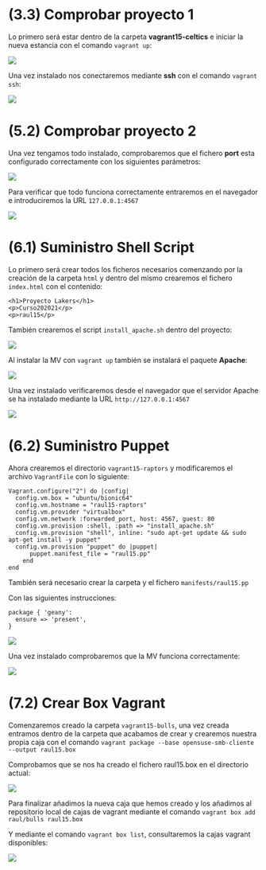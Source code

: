 # (3.3) Comprobar proyecto 1 			

Lo primero será estar dentro de la carpeta **vagrant15-celtics** e iniciar la nueva estancia con el comando `vagrant up`:

![](img/1.png)

Una vez instalado nos conectaremos mediante **ssh** con el comando `vagrant ssh`:

![](img/2.png)

# (5.2) Comprobar proyecto 2 			

Una vez tengamos todo instalado, comprobaremos que el fichero **port** esta configurado correctamente con los siguientes parámetros:

![](img/001.png)

Para verificar que todo funciona correctamente entraremos en el navegador e introduciremos la URL `127.0.0.1:4567`

![](img/002.png)


# (6.1) Suministro Shell Script 			

Lo primero será crear todos los ficheros necesarios comenzando por la creación de la carpeta `html` y dentro del mismo crearemos el fichero `index.html` con el contenido:

```
<h1>Proyecto Lakers</h1>
<p>Curso202021</p>
<p>raul15</p>
```

También crearemos el script `install_apache.sh` dentro del proyecto:

![](img/005.png)

Al instalar la MV con `vagrant up` también se instalará el paquete **Apache**:

![](img/004.png)

Una vez instalado verificaremos desde el navegador que el servidor Apache se ha instalado mediante la URL `http://127.0.0.1:4567`

![](img/006.png)


# (6.2) Suministro Puppet 		

Ahora crearemos el directorio `vagrant15-raptors`	y modificaremos el archivo `VagrantFile` con lo siguiente:

```
Vagrant.configure("2") do |config|
  config.vm.box = "ubuntu/bionic64"
  config.vm.hostname = "raul15-raptors"
  config.vm.provider "virtualbox"
  config.vm.network :forwarded_port, host: 4567, guest: 80
  config.vm.provision :shell, :path => "install_apache.sh"
  config.vm.provision "shell", inline: "sudo apt-get update && sudo apt-get install -y puppet"
  config.vm.provision "puppet" do |puppet|
      puppet.manifest_file = "raul15.pp"
    end
end
```

También será necesario crear la carpeta y el fichero `manifests/raul15.pp`

Con las siguientes instrucciones:

```
package { 'geany':
  ensure => 'present',
}
```

![](img/007.png)

Una vez instalado comprobaremos que la MV funciona correctamente:

![](img/008.png)

# (7.2) Crear Box Vagrant

Comenzaremos creado la carpeta `vagrant15-bulls`, una vez creada entramos dentro de la carpeta que acabamos de crear y crearemos nuestra propia caja con el comando `vagrant package --base opensuse-smb-cliente --output raul15.box`

Comprobamos que se nos ha creado el fichero raul15.box en el directorio actual:

![](img/009.png)

Para finalizar añadimos la nueva caja que hemos creado y los añadimos al repositorio local de cajas de vagrant mediante el comando `vagrant box add raul/bulls raul15.box`

Y mediante el comando `vagrant box list`, consultaremos la cajas vagrant disponibles:

![](img/010.png)
